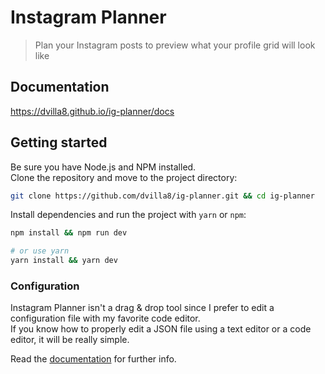 # Instagram Planner
> Plan your Instagram posts to preview what your profile grid will look like

## Documentation

https://dvilla8.github.io/ig-planner/docs

## Getting started

Be sure you have Node.js and NPM installed.  
Clone the repository and move to the project directory:
```bash
git clone https://github.com/dvilla8/ig-planner.git && cd ig-planner
```

Install dependencies and run the project with `yarn` or `npm`:
``` bash
npm install && npm run dev

# or use yarn
yarn install && yarn dev
```

### Configuration

Instagram Planner isn't a drag & drop tool since I prefer to edit a configuration file with my favorite code editor.    
If you know how to properly edit a JSON file using a text editor or a code editor, it will be really simple.

Read the [documentation](https://dvilla8.github.io/ig-planner/docs) for further info.